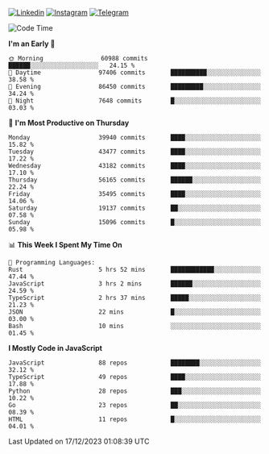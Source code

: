 [![Linkedin](https://img.shields.io/badge/-Archie-blue?style=flat-square&labelColor=gray&logo=Linkedin&logoColor=white&link=https://www.linkedin.com/in/archisdi)](https://www.linkedin.com/in/archisdi)
[![Instagram](https://img.shields.io/badge/-@archisdi-orange?style=flat-square&labelColor=gray&logo=Instagram&logoColor=white&link=https://www.instagram.com/archisdi)](https://www.instagram.com/archisdi)
[![Telegram](https://img.shields.io/badge/-aai-informational?style=flat-square&labelColor=gray&logo=telegram&logoColor=white&link=https://t.me/archisdi)](https://t.me/archisdi)

<!--START_SECTION:waka-->
![Code Time](http://img.shields.io/badge/Code%20Time-2%2C492%20hrs%2026%20mins-blue)

**I'm an Early 🐤** 

```text
🌞 Morning                60988 commits       ██████░░░░░░░░░░░░░░░░░░░   24.15 % 
🌆 Daytime                97406 commits       ██████████░░░░░░░░░░░░░░░   38.58 % 
🌃 Evening                86450 commits       █████████░░░░░░░░░░░░░░░░   34.24 % 
🌙 Night                  7648 commits        █░░░░░░░░░░░░░░░░░░░░░░░░   03.03 % 
```
📅 **I'm Most Productive on Thursday** 

```text
Monday                   39940 commits       ████░░░░░░░░░░░░░░░░░░░░░   15.82 % 
Tuesday                  43477 commits       ████░░░░░░░░░░░░░░░░░░░░░   17.22 % 
Wednesday                43182 commits       ████░░░░░░░░░░░░░░░░░░░░░   17.10 % 
Thursday                 56165 commits       ██████░░░░░░░░░░░░░░░░░░░   22.24 % 
Friday                   35495 commits       ████░░░░░░░░░░░░░░░░░░░░░   14.06 % 
Saturday                 19137 commits       ██░░░░░░░░░░░░░░░░░░░░░░░   07.58 % 
Sunday                   15096 commits       █░░░░░░░░░░░░░░░░░░░░░░░░   05.98 % 
```


📊 **This Week I Spent My Time On** 

```text
💬 Programming Languages: 
Rust                     5 hrs 52 mins       ████████████░░░░░░░░░░░░░   47.44 % 
JavaScript               3 hrs 2 mins        ██████░░░░░░░░░░░░░░░░░░░   24.59 % 
TypeScript               2 hrs 37 mins       █████░░░░░░░░░░░░░░░░░░░░   21.23 % 
JSON                     22 mins             █░░░░░░░░░░░░░░░░░░░░░░░░   03.00 % 
Bash                     10 mins             ░░░░░░░░░░░░░░░░░░░░░░░░░   01.45 % 
```

**I Mostly Code in JavaScript** 

```text
JavaScript               88 repos            ████████░░░░░░░░░░░░░░░░░   32.12 % 
TypeScript               49 repos            ████░░░░░░░░░░░░░░░░░░░░░   17.88 % 
Python                   28 repos            ███░░░░░░░░░░░░░░░░░░░░░░   10.22 % 
Go                       23 repos            ██░░░░░░░░░░░░░░░░░░░░░░░   08.39 % 
HTML                     11 repos            █░░░░░░░░░░░░░░░░░░░░░░░░   04.01 % 
```




 Last Updated on 17/12/2023 01:08:39 UTC
<!--END_SECTION:waka-->